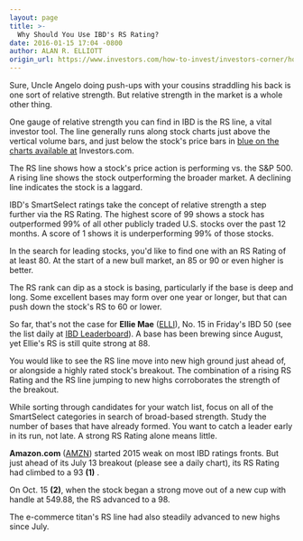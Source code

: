 ```yaml
---
layout: page
title: >-
  Why Should You Use IBD's RS Rating?
date: 2016-01-15 17:04 -0800
author: ALAN R. ELLIOTT
origin_url: https://www.investors.com/how-to-invest/investors-corner/how-to-invest-in-stocks-2/
---
```


Sure, Uncle Angelo doing push-ups with your cousins straddling his back is one sort of relative strength. But relative strength in the market is a whole other thing.

One gauge of relative strength you can find in IBD is the RS line, a vital investor tool. The line generally runs along stock charts just above the vertical volume bars, and just below the stock's price bars in [blue on the charts available at](http://research.investors.com/stock-charts/nasdaq-nasdaq-composite-0ndqc.htm?cht=pvc&type=DAILY) Investors.com.

The RS line shows how a stock's price action is performing vs. the S&P 500. A rising line shows the stock outperforming the broader market. A declining line indicates the stock is a laggard.

IBD's SmartSelect ratings take the concept of relative strength a step further via the RS Rating. The highest score of 99 shows a stock has outperformed 99% of all other publicly traded U.S. stocks over the past 12 months. A score of 1 shows it is underperforming 99% of those stocks.

In the search for leading stocks, you'd like to find one with an RS Rating of at least 80. At the start of a new bull market, an 85 or 90 or even higher is better.

The RS rank can dip as a stock is basing, particularly if the base is deep and long. Some excellent bases may form over one year or longer, but that can push down the stock's RS to 60 or lower.

So far, that's not the case for **Ellie Mae** ([ELLI](https://research.investors.com/quote.aspx?symbol=ELLI)), No. 15 in Friday's IBD 50 (see the list daily at [IBD Leaderboard](http://leaderboard.investors.com/ibd50/fulllist/)). A base has been brewing since August, yet Ellie's RS is still quite strong at 88.

You would like to see the RS line move into new high ground just ahead of, or alongside a highly rated stock's breakout. The combination of a rising RS Rating and the RS line jumping to new highs corroborates the strength of the breakout.

While sorting through candidates for your watch list, focus on all of the SmartSelect categories in search of broad-based strength. Study the number of bases that have already formed. You want to catch a leader early in its run, not late. A strong RS Rating alone means little.

**Amazon.com** ([AMZN](https://research.investors.com/quote.aspx?symbol=AMZN)) started 2015 weak on most IBD ratings fronts. But just ahead of its July 13 breakout (please see a daily chart), its RS Rating had climbed to a 93 **(1)** .

On Oct. 15 **(2)**, when the stock began a strong move out of a new cup with handle at 549.88, the RS advanced to a 98.

The e-commerce titan's RS line had also steadily advanced to new highs since July.
